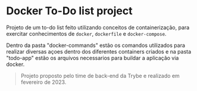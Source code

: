 # Docker To-Do list project

Projeto de um to-do list feito utilizando conceitos de containerização, para exercitar conhecimentos de <code>docker</code>, <code>dockerfile</code> e <code>docker-compose</code>.

Dentro da pasta "docker-commands" estão os comandos utilizados para realizar diversas açoes dentro dos diferentes containers criados e na pasta "todo-app" estão os arquivos necessarios para buildar a aplicação via docker.

> Projeto proposto pelo time de back-end da Trybe e realizado em fevereiro de 2023.
